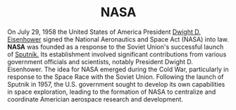 <h1 align="center">NASA </h1>
<p> On July 29, 1958 the United States of America President <a href="https://www.whitehouse.gov/about-the-white-house/presidents/dwight-d-eisenhower/">Dwight D. Eisenhower</a> signed the National Aeronautics and Space Act (NASA) into law. 
<strong>NASA</strong> was founded as a response to the Soviet Union's successful launch of <a href="https://en.wikipedia.org/wiki/Sputnik_1">Sputnik.</a> Its establishment involved significant contributions from various government officials and scientists, notably President Dwight D. Eisenhower. The idea for NASA emerged during the Cold War, particularly in response to the Space Race with the Soviet Union. Following the launch of Sputnik in 1957, the U.S. government sought to develop its own capabilities in space exploration, leading to the formation of NASA to centralize and coordinate Americian aerospace research and development.</p>


